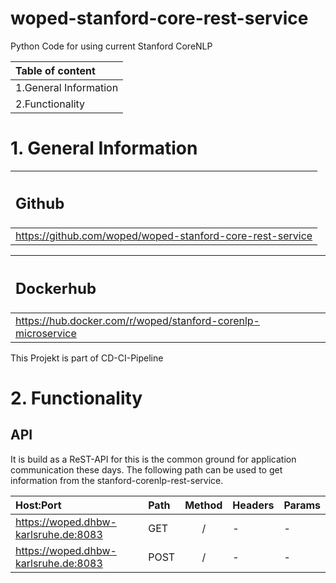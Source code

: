 # woped-stanford-core-rest-service
Python Code for using current Stanford CoreNLP

| Table of content |
| :--------------- |
| 1.General Information |
| 2.Functionality |

<h1>1. General Information</h1>

| <h2>Github</h2> |
|:---------|
| https://github.com/woped/woped-stanford-core-rest-service |

| <h2>Dockerhub</h2> |
|:---------|
| https://hub.docker.com/r/woped/stanford-corenlp-microservice |

This Projekt is part of CD-CI-Pipeline

<h1>2. Functionality</h1>

<h2>API</h2>

It is build as a ReST-API for this is the common ground for application communication these days. The following path can be used to get information from the stanford-corenlp-rest-service. 

| Host:Port | Path | Method | Headers | Params |
|:----------|:-----|:------:|:--------|:-------|
| https://woped.dhbw-karlsruhe.de:8083 | GET | / | - | - |
| https://woped.dhbw-karlsruhe.de:8083 | POST | / | - | - |
